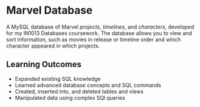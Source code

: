 # Marvel Database

A MySQL database of Marvel _projects_, _timelines_, and _characters_, developed for my IN1013 Databases coursework. The database allows you to view and sort information, such as movies in release or timeline order and which character appeared in which projects.

## Learning Outcomes

* Expanded existing SQL knowledge
* Learned advanced database concepts and SQL commands
* Created, inserted into, and deleted tables and views
* Manipulated data using complex SQl queries
